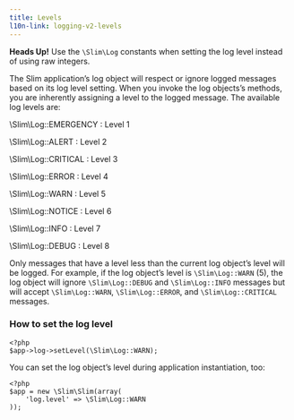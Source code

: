 ```yaml
---
title: Levels
l10n-link: logging-v2-levels
---
```


<div class="alert alert-info">
    <strong>Heads Up!</strong> Use the <code>\Slim\Log</code> constants when setting the log level instead
    of using raw integers.
</div>

The Slim application’s log object will respect or ignore logged messages based on its log level setting. When you
invoke the log objects’s methods, you are inherently assigning a level to the logged message.
The available log levels are:

\Slim\Log::EMERGENCY
: Level 1

\Slim\Log::ALERT
: Level 2

\Slim\Log::CRITICAL
: Level 3

\Slim\Log::ERROR
: Level 4

\Slim\Log::WARN
: Level 5

\Slim\Log::NOTICE
: Level 6

\Slim\Log::INFO
: Level 7

\Slim\Log::DEBUG
: Level 8

Only messages that have a level less than the current log object’s level will be logged. For example, if the log
object’s level is `\Slim\Log::WARN` (5), the log object will ignore `\Slim\Log::DEBUG` and `\Slim\Log::INFO` messages
but will accept `\Slim\Log::WARN`, `\Slim\Log::ERROR`, and `\Slim\Log::CRITICAL` messages.

### How to set the log level

    <?php
    $app->log->setLevel(\Slim\Log::WARN);

You can set the log object’s level during application instantiation, too:

    <?php
    $app = new \Slim\Slim(array(
        'log.level' => \Slim\Log::WARN
    ));
